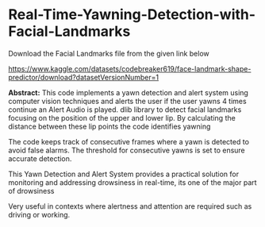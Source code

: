 # Real-Time-Yawning-Detection-with-Facial-Landmarks

Download the Facial Landmarks file from the given link below 

https://www.kaggle.com/datasets/codebreaker619/face-landmark-shape-predictor/download?datasetVersionNumber=1

**Abstract:** This code implements a yawn detection and alert system using computer vision techniques and alerts the user if the user yawns 4 times continue an Alert Audio is played. dlib library to detect facial landmarks focusing on the position of the upper and lower lip. By calculating the distance between these lip points the code identifies yawning

The code keeps track of consecutive frames where a yawn is detected to avoid false alarms. The threshold for consecutive yawns is set to ensure accurate detection.

This Yawn Detection and Alert System provides a practical solution for monitoring and addressing drowsiness in real-time, its one of the major part of drowsiness

Very useful in contexts where alertness and attention are required such as driving or working.
